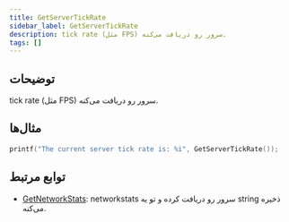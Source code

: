 ```yaml
---
title: GetServerTickRate
sidebar_label: GetServerTickRate
description: tick rate (مثل FPS) سرور رو دریافت می‌کنه.
tags: []
---
```


## توضیحات

tick rate (مثل FPS) سرور رو دریافت می‌کنه.

## مثال‌ها

```c
printf("The current server tick rate is: %i", GetServerTickRate());
```

## توابع مرتبط

- [GetNetworkStats](GetNetworkStats): networkstats سرور رو دریافت کرده و تو یه string ذخیره می‌کنه.